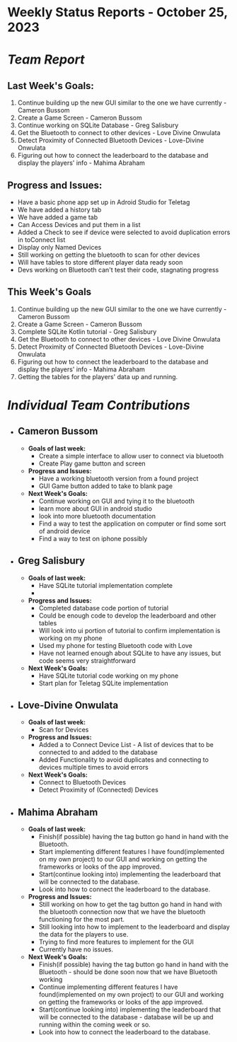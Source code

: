 # Weekly Status Reports - October 25, 2023

# *Team Report*

## Last Week's Goals:
1. Continue building up the new GUI similar to the one we have currently - Cameron Bussom
2. Create a Game Screen - Cameron Bussom
3. Continue working on SQLite Database - Greg Salisbury
4. Get the Bluetooth to connect to other devices - Love Divine Onwulata
5. Detect Proximity of Connected Bluetooth Devices - Love-Divine Onwulata
6. Figuring out how to connect the leaderboard to the database and display the players' info - Mahima Abraham
   
## Progress and Issues:
+ Have a basic phone app set up in Adroid Studio for Teletag
+ We have added a history tab
+ We have added a game tab
+ Can Access Devices and put them in a list
+ Added a Check to see if device were selected to avoid duplication errors in toConnect list
+ Display only Named Devices
+ Still working on getting the bluetooth to scan for other devices
+ Will have tables to store different player data ready soon
+ Devs working on Bluetooth can't test their code, stagnating progress


## This Week's Goals
1. Continue building up the new GUI similar to the one we have currently - Cameron Bussom
2. Create a Game Screen - Cameron Bussom
3. Complete SQLite Kotlin tutorial - Greg Salisbury
4. Get the Bluetooth to connect to other devices - Love Divine Onwulata
5. Detect Proximity of Connected Bluetooth Devices - Love-Divine Onwulata
6. Figuring out how to connect the leaderboard to the database and display the players' info - Mahima Abraham
7. Getting the tables for the players' data up and running. 

# *Individual Team Contributions*

+ ## Cameron Bussom
    + **Goals of last week:**
      + Create a simple interface to allow user to connect via bluetooth
      + Create Play game button and screen
    + **Progress and Issues:**
      + Have a working bluetooth version from a found project
      + GUI Game button added to take to blank page
    + **Next Week's Goals:**
      + Continue working on GUI and tying it to the bluetooth
      + learn more about GUI in android studio
      + look into more bluetooth documentation
      + Find a way to test the application on computer or find some sort of android device
      + Find a way to test on iphone possibly

+ ## Greg Salisbury 
    + **Goals of last week:**
      + Have SQLite tutorial implementation complete
      + 
    + **Progress and Issues:**
      + Completed database code portion of tutorial
      + Could be enough code to develop the leaderboard and other tables
      + Will look into ui portion of tutorial to confirm implementation is working on my phone
      + Used my phone for testing Bluetooth code with Love
      + Have not learned enough about SQLite to have any issues, but code seems very straightforward
    + **Next Week's Goals:**
      + Have SQLite tutorial code working on my phone
      + Start plan for Teletag SQLite implementation

+ ## Love-Divine Onwulata
    + **Goals of last week:**
      + Scan for Devices
    + **Progress and Issues:**
      + Added a to Connect Device List - A list of devices that to be connected to and added to the database
      + Added Functionality to avoid duplicates and connecting to devices multiple times to avoid errors
    + **Next Week's Goals:**
      + Connect to Bluetooth Devices
      + Detect Proximity of (Connected) Devices

+ ## Mahima Abraham
    + **Goals of last week:**
      + Finish(if possible) having the tag button go hand in hand with the Bluetooth.
      + Start implementing different features I have found(implemented on my own project) to our GUI and working on getting the frameworks or looks of the app improved.
      + Start(continue looking into) implementing the leaderboard that will be connected to the database.
      + Look into how to connect the leaderboard to the database.  
    + **Progress and Issues:**
      + Still working on how to get the tag button go hand in hand with the bluetooth connection now that we have the bluetooth functioning for the most part. 
      + Still looking into how to implement to the leaderboard and display the data for the players to use.
      + Trying to find more features to implement for the GUI
      + Currently have no issues.   
    + **Next Week's Goals:**
      + Finish(if possible) having the tag button go hand in hand with the Bluetooth - should be done soon now that we have Bluetooth working
      + Continue implementing different features I have found(implemented on my own project) to our GUI and working on getting the frameworks or looks of the app improved.
      + Start(continue looking into) implementing the leaderboard that will be connected to the database - database will be up and running within the coming week or so. 
      + Look into how to connect the leaderboard to the database.  
